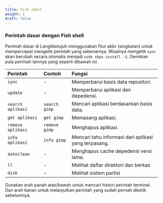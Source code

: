 ```yaml
---
title: Fish shell
weight: 1
draft: false
---
```


### Perintah dasar dengan Fish shell

Perintah dasar di Langitketujuh menggunakan fitur abbr (singkatan) untuk mempercepat mengetik perintah yang sebenarnya. Misalnya mengetik `sync` akan berubah secara otomatis menjadi `sudo xbps-install -S`. Demikian pula perintah lainnya yang seperti dibawah ini.

Perintah            | Contoh          |Fungsi
 :---               | :---            | :---
`sync`              | -               | Memperbarui basis data repositori.
`update`            | -               | Memperbarui aplikasi dan depedensi.
`search aplikasi`   | `search gimp`   | Mencari aplikasi berdasarkan basis data.
`get aplikasi`      | `get gimp`      | Memasang aplikasi.
`remove aplikasi`   | `remove gimp`   | Menghapus aplikasi.
`info aplikasi`     | `info gimp`     | Mencari tahu informasi dari aplikasi yang terpasang.
`autoclean`         | -               | Menghapus cache depedensi versi lama.
`ll`                | -               | Melihat daftar direktori dan berkas
`disk`              | -               | Melihat sistem partisi


Gunakan arah panah atas/bawah untuk mencari histori perintah terminal. Dan arah kanan untuk melanjutkan perintah yang sudah pernah diketik sebelumnya.
